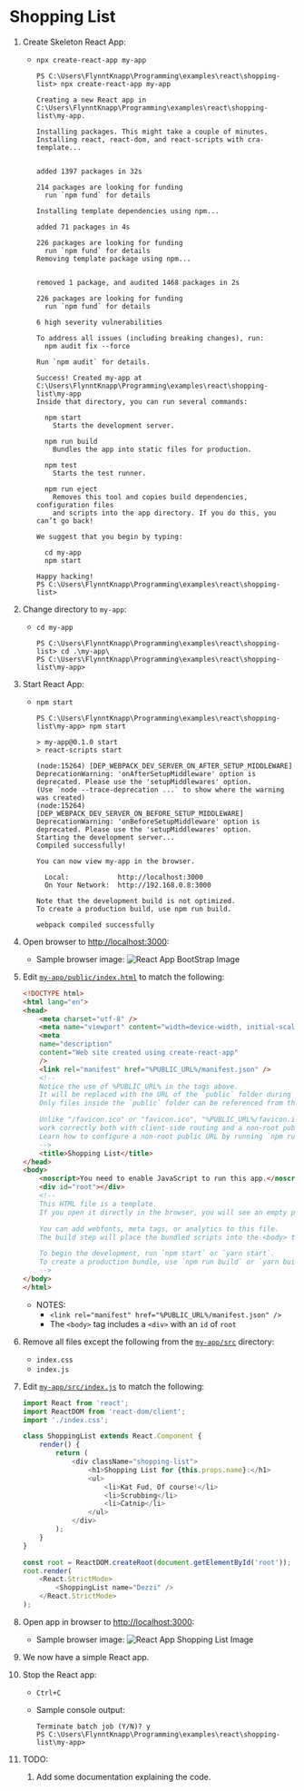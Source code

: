# Shopping List

1. Create Skeleton React App:
    * `npx create-react-app my-app`

        ```console
        PS C:\Users\FlynntKnapp\Programming\examples\react\shopping-list> npx create-react-app my-app

        Creating a new React app in C:\Users\FlynntKnapp\Programming\examples\react\shopping-list\my-app.

        Installing packages. This might take a couple of minutes.
        Installing react, react-dom, and react-scripts with cra-template...


        added 1397 packages in 32s

        214 packages are looking for funding
          run `npm fund` for details

        Installing template dependencies using npm...

        added 71 packages in 4s

        226 packages are looking for funding
          run `npm fund` for details
        Removing template package using npm...


        removed 1 package, and audited 1468 packages in 2s

        226 packages are looking for funding
          run `npm fund` for details

        6 high severity vulnerabilities

        To address all issues (including breaking changes), run:
          npm audit fix --force

        Run `npm audit` for details.

        Success! Created my-app at C:\Users\FlynntKnapp\Programming\examples\react\shopping-list\my-app
        Inside that directory, you can run several commands:

          npm start
            Starts the development server.

          npm run build
            Bundles the app into static files for production.

          npm test
            Starts the test runner.

          npm run eject
            Removes this tool and copies build dependencies, configuration files
            and scripts into the app directory. If you do this, you can’t go back!

        We suggest that you begin by typing:

          cd my-app
          npm start

        Happy hacking!
        PS C:\Users\FlynntKnapp\Programming\examples\react\shopping-list>
        ```

1. Change directory to `my-app`:
    * `cd my-app`

        ```console
        PS C:\Users\FlynntKnapp\Programming\examples\react\shopping-list> cd .\my-app\
        PS C:\Users\FlynntKnapp\Programming\examples\react\shopping-list\my-app>
        ```

1. Start React App:
    * `npm start`

        ```console
        PS C:\Users\FlynntKnapp\Programming\examples\react\shopping-list\my-app> npm start

        > my-app@0.1.0 start
        > react-scripts start

        (node:15264) [DEP_WEBPACK_DEV_SERVER_ON_AFTER_SETUP_MIDDLEWARE] DeprecationWarning: 'onAfterSetupMiddleware' option is deprecated. Please use the 'setupMiddlewares' option.
        (Use `node --trace-deprecation ...` to show where the warning was created)
        (node:15264) [DEP_WEBPACK_DEV_SERVER_ON_BEFORE_SETUP_MIDDLEWARE] DeprecationWarning: 'onBeforeSetupMiddleware' option is deprecated. Please use the 'setupMiddlewares' option.
        Starting the development server...
        Compiled successfully!

        You can now view my-app in the browser.

          Local:            http://localhost:3000
          On Your Network:  http://192.168.0.8:3000

        Note that the development build is not optimized.
        To create a production build, use npm run build.

        webpack compiled successfully
        ```

1. Open browser to <http://localhost:3000>:
    * Sample browser image:
        ![React App BootStrap Image](./images/react-app.png)

1. Edit [`my-app/public/index.html`](./my-app/public/index.html) to match the following:

    ```html
    <!DOCTYPE html>
    <html lang="en">
    <head>
        <meta charset="utf-8" />
        <meta name="viewport" content="width=device-width, initial-scale=1" />
        <meta
        name="description"
        content="Web site created using create-react-app"
        />
        <link rel="manifest" href="%PUBLIC_URL%/manifest.json" />
        <!--
        Notice the use of %PUBLIC_URL% in the tags above.
        It will be replaced with the URL of the `public` folder during the build.
        Only files inside the `public` folder can be referenced from the HTML.

        Unlike "/favicon.ico" or "favicon.ico", "%PUBLIC_URL%/favicon.ico" will
        work correctly both with client-side routing and a non-root public URL.
        Learn how to configure a non-root public URL by running `npm run build`.
        -->
        <title>Shopping List</title>
    </head>
    <body>
        <noscript>You need to enable JavaScript to run this app.</noscript>
        <div id="root"></div>
        <!--
        This HTML file is a template.
        If you open it directly in the browser, you will see an empty page.

        You can add webfonts, meta tags, or analytics to this file.
        The build step will place the bundled scripts into the <body> tag.

        To begin the development, run `npm start` or `yarn start`.
        To create a production bundle, use `npm run build` or `yarn build`.
        -->
    </body>
    </html>

    ```

    * NOTES:
        * `<link rel="manifest" href="%PUBLIC_URL%/manifest.json" />`
        * The `<body>` tag includes a `<div>` with an `id` of `root`

1. Remove all files except the following from the [`my-app/src`](./my-app/src) directory:
    * `index.css`
    * `index.js`

1. Edit [`my-app/src/index.js`](./my-app/src/index.js) to match the following:

    ```js
    import React from 'react';
    import ReactDOM from 'react-dom/client';
    import './index.css';

    class ShoppingList extends React.Component {
        render() {
            return (
                <div className="shopping-list">
                    <h1>Shopping List for {this.props.name}:</h1>
                    <ul>
                        <li>Kat Fud, Of course!</li>
                        <li>Scrubbing</li>
                        <li>Catnip</li>
                    </ul>
                </div>
            );
        }
    }

    const root = ReactDOM.createRoot(document.getElementById('root'));
    root.render(
        <React.StrictMode>
            <ShoppingList name="Dezzi" />
        </React.StrictMode>
    );
    ```

1. Open app in browser to <http://localhost:3000>:
    * Sample browser image:
        ![React App Shopping List Image](./images/react-app-shopping-list.png)

1. We now have a simple React app.

1. Stop the React app:
    * `Ctrl+C`
    * Sample console output:

        ```console
        Terminate batch job (Y/N)? y
        PS C:\Users\FlynntKnapp\Programming\examples\react\shopping-list\my-app>
        ```

1. TODO:
    1. Add some documentation explaining the code.
